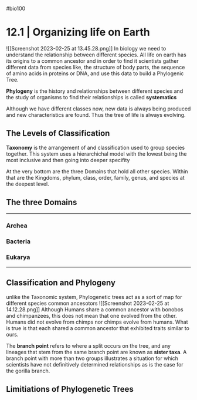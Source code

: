 #bio100 

# 12.1 | Organizing life on Earth
![[Screenshot 2023-02-25 at 13.45.28.png]]
In biology we need to understand the relationship between different species. All life on earth has its origins to a common ancestor and in order to find it scientists gather different data from species like, the structure of body parts, the sequence of amino acids in proteins or DNA, and use this data to build a Phylogenic Tree. 

**Phylogeny** is the history and relationships between different species and the study of organisms to find their relationships is called **systematics**

Although we have different classes now, new data is always being produced and new characteristics are found. Thus the tree of life is always evolving.

## The Levels of Classification
**Taxonomy** is the arrangement of and classification used to group species together. This system uses a hierarchichal model with the lowest being the most inclusive and then going into deeper specifity 

At the very bottom are the three Domains that hold all other species. Within that are the Kingdoms, phylum, class, order, family, genus, and species at the deepest level.

## The three Domains
***
### Archea
### Bacteria 
### Eukarya
*** 


## Classification and Phylogeny
unlike the Taxonomic system, Phylogenetic trees act as a sort of map for different species common ancesotors 
![[Screenshot 2023-02-25 at 14.12.28.png]]
Although Humans share a common ancestor with bonobos and chimpanzees, this does not mean that one evolved from the other. Humans did not evolve from chimps nor chimps evolve from humans. What is true is that each shared a common ancestor that exhibited traits similar to ours. 

The **branch point** refers to where a split occurs on the tree, and any lineages that stem from the same branch point are known as **sister taxa**. A branch point with more than two groups illustrates a situation for which scientists have not definitively determined relationships as is the case for the gorilla branch.

## Limitiations of Phylogenetic Trees
